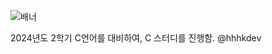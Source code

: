 ![배너](https://github.com/clanglearn/clanglearn/assets/112482426/04eb351b-c65f-404a-a235-c1dd0331aeae)

2024년도 2학기 C언어를 대비하여, C 스터디를 진행함. @hhhkdev
